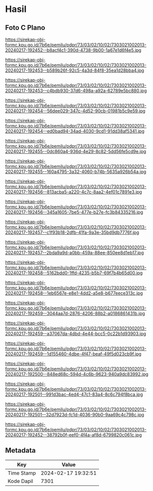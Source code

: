 # Hasil

## Foto C Plano

https://sirekap-obj-formc.kpu.go.id/7b6e/pemilu/pdpr/73/03/02/10/02/7303021002013-20240217-192452--b8acf4c1-390d-4738-9b00-1a67e1d6f4e5.jpg

https://sirekap-obj-formc.kpu.go.id/7b6e/pemilu/pdpr/73/03/02/10/02/7303021002013-20240217-192453--b589b26f-92c5-4a3d-84f8-35ea1d28bba4.jpg

https://sirekap-obj-formc.kpu.go.id/7b6e/pemilu/pdpr/73/03/02/10/02/7303021002013-20240217-192453--c4bdb930-37d6-498a-a92a-62789e5bc880.jpg

https://sirekap-obj-formc.kpu.go.id/7b6e/pemilu/pdpr/73/03/02/10/02/7303021002013-20240217-192454--56dee029-347c-4d52-90cb-01981b5c9e59.jpg

https://sirekap-obj-formc.kpu.go.id/7b6e/pemilu/pdpr/73/03/02/10/02/7303021002013-20240217-192454--ed0bad94-34ad-4030-9cd1-91dd38af5341.jpg

https://sirekap-obj-formc.kpu.go.id/7b6e/pemilu/pdpr/73/03/02/10/02/7303021002013-20240217-192455--0dc860a4-936d-4e29-8c82-5dd56fe5cd9e.jpg

https://sirekap-obj-formc.kpu.go.id/7b6e/pemilu/pdpr/73/03/02/10/02/7303021002013-20240217-192455--160a4795-3a32-4060-b74b-5635a926b54a.jpg

https://sirekap-obj-formc.kpu.go.id/7b6e/pemilu/pdpr/73/03/02/10/02/7303021002013-20240217-192456--813acba5-a220-4c7c-8aa2-4ef01c7891e3.jpg

https://sirekap-obj-formc.kpu.go.id/7b6e/pemilu/pdpr/73/03/02/10/02/7303021002013-20240217-192456--345a1605-7be5-477e-b27e-fc3b84335216.jpg

https://sirekap-obj-formc.kpu.go.id/7b6e/pemilu/pdpr/73/03/02/10/02/7303021002013-20240217-192457--c1f93b18-2dfb-41fa-9a3e-35bd9db7776f.jpg

https://sirekap-obj-formc.kpu.go.id/7b6e/pemilu/pdpr/73/03/02/10/02/7303021002013-20240217-192457--2bda9a9d-a0bb-459a-88ee-850ee8d1eb17.jpg

https://sirekap-obj-formc.kpu.go.id/7b6e/pemilu/pdpr/73/03/02/10/02/7303021002013-20240217-192458--5162bdd0-1ffd-4235-b5b7-69f7b4b65d00.jpg

https://sirekap-obj-formc.kpu.go.id/7b6e/pemilu/pdpr/73/03/02/10/02/7303021002013-20240217-192458--1eb6567e-e8e1-4dd2-a5e8-b677eece313c.jpg

https://sirekap-obj-formc.kpu.go.id/7b6e/pemilu/pdpr/73/03/02/10/02/7303021002013-20240217-192459--3044aa7d-2876-4206-88b2-a0186861431b.jpg

https://sirekap-obj-formc.kpu.go.id/7b6e/pemilu/pdpr/73/03/02/10/02/7303021002013-20240217-192459--a37067da-4dbd-4e44-bcc5-0c22b1d93903.jpg

https://sirekap-obj-formc.kpu.go.id/7b6e/pemilu/pdpr/73/03/02/10/02/7303021002013-20240217-192459--1d155460-4dbe-4f47-beaf-49f5d023cb9f.jpg

https://sirekap-obj-formc.kpu.go.id/7b6e/pemilu/pdpr/73/03/02/10/02/7303021002013-20240217-192500--848ed68c-594d-4c6b-9623-940a9dc83992.jpg

https://sirekap-obj-formc.kpu.go.id/7b6e/pemilu/pdpr/73/03/02/10/02/7303021002013-20240217-192501--991d3bac-4ed4-47c1-83a4-8c6c794f8bca.jpg

https://sirekap-obj-formc.kpu.go.id/7b6e/pemilu/pdpr/73/03/02/10/02/7303021002013-20240217-192501--32d7923d-fc1d-4036-90b0-9aa69c4c798c.jpg

https://sirekap-obj-formc.kpu.go.id/7b6e/pemilu/pdpr/73/03/02/10/02/7303021002013-20240217-192452--38792b0f-eef0-4f4a-af8d-6799820c061c.jpg


## Metadata

| Key        | Value               |
| ---------- | ------------------- |
| Time Stamp | 2024-02-17 19:32:51 |
| Kode Dapil | 7301                |




